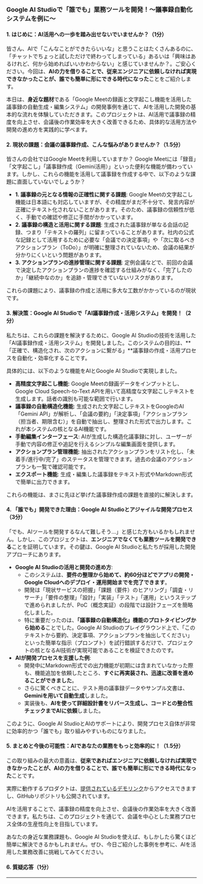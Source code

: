 ### Google AI Studioで「誰でも」業務ツールを開発！〜議事録自動化システムを例に〜

#### 1. はじめに：AI活用への一歩を踏み出せないでいませんか？（1分）

皆さん、AIで「こんなことができたらいいな」と思うことはたくさんあるのに、「チャットでちょっと試しただけで終わってしまっている」あるいは「興味はあるけれど、何から始めればいいかわからない」と感じていませんか？。ご安心ください。今回は、**AIの力を借りることで、従来エンジニアに依頼しなければ実現できなかったことが、誰でも簡単に形にできる時代になった**ことをご紹介します。

本日は、**身近な題材**である「Google Meetの録画と文字起こし機能を活用した議事録の自動生成・編集システム」の開発事例を通じて、AIを活用した開発の基本的な流れを体験していただきます。このプロジェクトは、AI活用で議事録の精度を向上させ、会議後の作業効率を大きく改善できるため、具体的な活用方法や開発の進め方を実践的に学べます。

#### 2. 現状の課題：会議の議事録作成、こんな悩みがありませんか？（1.5分）

皆さんの会社ではGoogle Meetを利用していますか？ Google Meetには「録音」「文字起こし」「議事録作成（Gemini活用）」といった便利な機能が備わっています。しかし、これらの機能を活用して議事録を作成する中で、以下のような課題に直面していないでしょうか？

*   **1. 議事録の元となる情報の正確性に関する課題**: Google Meetの文字起こし機能は日本語にも対応していますが、その精度がまだ不十分で、発言内容が正確にテキスト化されないことがあります。そのため、議事録の信頼性が低く、手動での確認や修正に手間がかかっています。
*   **2. 議事録の構造と活用に関する課題**: 生成された議事録が単なる会話の記録、つまり「テキストの羅列」に留まっていることがあります。社内の公式な記録として活用するために必要な「会議での決定事項」や「次に取るべきアクションプラン（ToDo）」が明確に整理されていないため、会議の結果が分かりにくいという問題があります。
*   **3. アクションプランの進捗管理に関する課題**: 定例会議などで、前回の会議で決定したアクションプランの進捗を確認する仕組みがなく、「完了したのか」「継続中なのか」を追跡・管理できていないリスクがあります。

これらの課題により、議事録の作成と活用に多大な工数がかかっているのが現状です。

#### 3. 解決策：Google AI Studioで「AI議事録作成・活用システム」を開発！（2分）

私たちは、これらの課題を解決するために、Google AI Studioの技術を活用した「AI議事録作成・活用システム」を開発しました。このシステムの目的は、**「正確で、構造化され、次のアクションに繋がる」**議事録の作成・活用プロセスを自動化・効率化することです。

具体的には、以下のような機能をAIとGoogle AI Studioで実現しました。

*   **高精度文字起こし機能**: Google Meetの録画データをインプットとし、Google Cloud Speech-to-Text APIを用いて高精度な文字起こしテキストを生成します。話者の識別も可能な範囲で行います。
*   **議事録の自動構造化機能**: 生成された文字起こしテキストをGoogleのAI「Gemini API」が解析し、「会議の要約」「決定事項」「アクションプラン（担当者、期限含む）」を自動で抽出し、整理された形式で出力します。これが本システムの核となるAI機能です。
*   **手動編集インターフェース**: AIが生成した構造化議事録に対し、ユーザーが手動で内容の修正や追記を行えるシンプルな編集画面を提供します。
*   **アクションプラン管理機能**: 抽出されたアクションプランをリスト化し、「未着手/進行中/完了」のステータスを管理できます。過去の会議のアクションプランも一覧で確認可能です。
*   **エクスポート機能**: 生成・編集した議事録をテキスト形式やMarkdown形式で簡単に出力できます。

これらの機能は、まさに先ほど挙げた議事録作成の課題を直接的に解決します。

#### 4. 「誰でも」開発できた理由：Google AI Studioとアジャイルな開発プロセス（3分）

「でも、AIツールを開発するなんて難しそう…」と感じた方もいるかもしれません。しかし、このプロジェクトは、**エンジニアでなくても業務ツールを開発できる**ことを証明しています。その鍵は、Google AI Studioと私たちが採用した開発アプローチにあります。

*   **Google AI Studioの活用と開発の進め方**:
    *   このシステムは、**要件の整理から始めて、約60分ほどでアプリの開発・Google Cloudへのデプロイ・運用開始までを完了できます**。
    *   開発は「現状サービスの把握」「課題（要件）のヒアリング」「調査・リサーチ」「要件の整理」「設計」「実装」「テスト」「運用」というステップで進められましたが、PoC（概念実証）の段階では設計フェーズを簡略化しました。
    *   特に重要だったのは、**「議事録の自動構造化」機能のプロトタイピングから始める**ことでした。Google AI Studioのプレイグラウンド上で、「このテキストから要約、決定事項、アクションプランを抽出してください」といった簡単な指示（プロンプト）を試行錯誤するだけで、プロジェクトの核となるAI技術が実現可能であることを検証できたのです。
*   **AIが開発プロセスを支援した例**:
    *   開発中にMarkdown形式での出力機能が初期には含まれていなかった際も、機能追加を依頼したところ、**すぐに再実装され、迅速に改善を進めることができました**。
    *   さらに驚くべきことに、テスト用の議事録データやサンプル文書は、**Geminiを用いて自動生成**しました。
    *   実装後も、**AIを使って詳細設計書をリバース生成し、コードとの整合性チェックまでAIに依頼**しました。

このように、Google AI StudioとAIのサポートにより、開発プロセス自体が非常に効率的かつ「誰でも」取り組みやすいものになりました。

#### 5. まとめと今後の可能性：AIであなたの業務をもっと効率的に！（1.5分）

この取り組みの最大の意義は、**従来であればエンジニアに依頼しなければ実現できなかったことが、AIの力を借りることで、誰でも簡単に形にできる時代になった**ことです。

実際に動作するプロダクトは、[提供されているデモリンク](https://poc-meeting-studio-253179510304.us-west1.run.app/)からアクセスできますし、GitHubリポジトリも公開されています。

AIを活用することで、議事録の精度を向上させ、会議後の作業効率を大きく改善できます。私たちは、このプロジェクトを通じて、会議を中心とした業務プロセス全体の生産性向上を目指しています。

あなたの身近な業務課題も、Google AI Studioを使えば、もしかしたら驚くほど簡単に解決できるかもしれません。ぜひ、今日ご紹介した事例を参考に、AIを活用した業務改善に挑戦してみてください。

#### 6. 質疑応答（1分）

---
